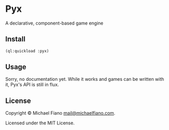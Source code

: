 # Pyx
A declarative, component-based game engine

## Install

```lisp
(ql:quickload :pyx)
```

## Usage

Sorry, no documentation yet. While it works and games can be written with it, Pyx's API is still in flux.

## License

Copyright © Michael Fiano <mail@michaelfiano.com>.

Licensed under the MIT License.
